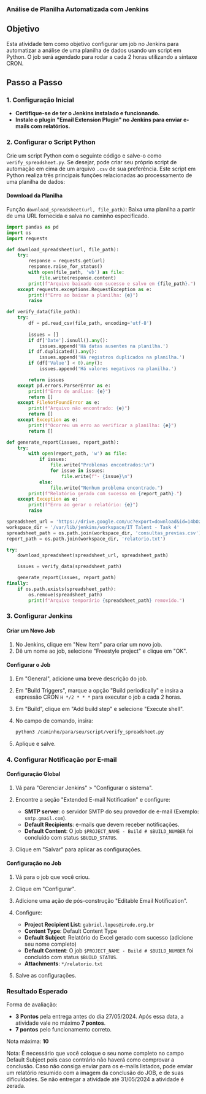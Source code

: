 ### Análise de Planilha Automatizada com Jenkins

## Objetivo

Esta atividade tem como objetivo configurar um job no Jenkins para automatizar a análise de uma planilha de dados usando um script em Python. O job será agendado para rodar a cada 2 horas utilizando a sintaxe CRON.

## Passo a Passo

### 1. Configuração Inicial

- **Certifique-se de ter o Jenkins instalado e funcionando.**
- **Instale o plugin "Email Extension Plugin" no Jenkins para enviar e-mails com relatórios.**

### 2. Configurar o Script Python

Crie um script Python com o seguinte código e salve-o como `verify_spreadsheet.py`. Se desejar, pode criar seu próprio script de automação em cima de um arquivo `.csv` de sua preferência. Este script em Python realiza três principais funções relacionadas ao processamento de uma planilha de dados:

#### Download da Planilha

Função `download_spreadsheet(url, file_path)`: Baixa uma planilha a partir de uma URL fornecida e salva no caminho especificado.

```python
import pandas as pd
import os
import requests

def download_spreadsheet(url, file_path):
    try:
        response = requests.get(url)
        response.raise_for_status()
        with open(file_path, 'wb') as file:
            file.write(response.content)
        print(f"Arquivo baixado com sucesso e salvo em {file_path}.")
    except requests.exceptions.RequestException as e:
        print(f"Erro ao baixar a planilha: {e}")
        raise

def verify_data(file_path):
    try:
        df = pd.read_csv(file_path, encoding='utf-8')
        
        issues = []
        if df['Date'].isnull().any():
            issues.append('Há datas ausentes na planilha.')
        if df.duplicated().any():
            issues.append('Há registros duplicados na planilha.')
        if (df['Value'] < 0).any():
            issues.append('Há valores negativos na planilha.')

        return issues
    except pd.errors.ParserError as e:
        print(f"Erro de análise: {e}")
        return []
    except FileNotFoundError as e:
        print(f"Arquivo não encontrado: {e}")
        return []
    except Exception as e:
        print(f"Ocorreu um erro ao verificar a planilha: {e}")
        return []

def generate_report(issues, report_path):
    try:
        with open(report_path, 'w') as file:
            if issues:
                file.write("Problemas encontrados:\n")
                for issue in issues:
                    file.write(f"- {issue}\n")
            else:
                file.write("Nenhum problema encontrado.")
        print(f"Relatório gerado com sucesso em {report_path}.")
    except Exception as e:
        print(f"Erro ao gerar o relatório: {e}")
        raise

spreadsheet_url = 'https://drive.google.com/uc?export=download&id=14bOzCd_cD6IDMu9_9gGLLqKaBL-_gqaA'
workspace_dir = '/var/lib/jenkins/workspace/IT Talent - Task 4'
spreadsheet_path = os.path.join(workspace_dir, 'consultas_previas.csv')
report_path = os.path.join(workspace_dir, 'relatorio.txt')

try:
    download_spreadsheet(spreadsheet_url, spreadsheet_path)

    issues = verify_data(spreadsheet_path)

    generate_report(issues, report_path)
finally:
    if os.path.exists(spreadsheet_path):
        os.remove(spreadsheet_path)
        print(f"Arquivo temporário {spreadsheet_path} removido.")
```

### 3. Configurar Jenkins

#### Criar um Novo Job

1. No Jenkins, clique em "New Item" para criar um novo job.
2. Dê um nome ao job, selecione "Freestyle project" e clique em "OK".

#### Configurar o Job

1. Em "General", adicione uma breve descrição do job.
2. Em "Build Triggers", marque a opção "Build periodically" e insira a expressão CRON `H */2 * * *` para executar o job a cada 2 horas.
3. Em "Build", clique em "Add build step" e selecione "Execute shell".
4. No campo de comando, insira:

   ```sh
   python3 /caminho/para/seu/script/verify_spreadsheet.py
   ```

5. Aplique e salve.

### 4. Configurar Notificação por E-mail

#### Configuração Global

1. Vá para "Gerenciar Jenkins" > "Configurar o sistema".
2. Encontre a seção "Extended E-mail Notification" e configure:

   - **SMTP server**: o servidor SMTP do seu provedor de e-mail (Exemplo: `smtp.gmail.com`).
   - **Default Recipients**: e-mails que devem receber notificações.
   - **Default Content**: O job `$PROJECT_NAME - Build # $BUILD_NUMBER` foi concluído com status `$BUILD_STATUS`.

3. Clique em "Salvar" para aplicar as configurações.

#### Configuração no Job

1. Vá para o job que você criou.
2. Clique em "Configurar".
3. Adicione uma ação de pós-construção "Editable Email Notification".
4. Configure:

   - **Project Recipient List**: `gabriel.lopes@irede.org.br`
   - **Content Type**: Default Content Type
   - **Default Subject**: Relatório do Excel gerado com sucesso (adicione seu nome completo)
   - **Default Content**: O job `$PROJECT_NAME - Build # $BUILD_NUMBER` foi concluído com status `$BUILD_STATUS`.
   - **Attachments**: `*/relatorio.txt`

5. Salve as configurações.

### Resultado Esperado

Forma de avaliação:

- **3 Pontos** pela entrega antes do dia 27/05/2024. Após essa data, a atividade vale no máximo **7 pontos**.
- **7 pontos** pelo funcionamento correto.

Nota máxima: **10**

Nota: É necessário que você coloque o seu nome completo no campo Default Subject pois caso contrário não haverá como comprovar a conclusão. Caso não consiga enviar para os e-mails listados, pode enviar um relatório resumido com a imagem da conclusão do JOB, e de suas dificuldades. Se não entregar a atividade até 31/05/2024 a atividade é zerada.